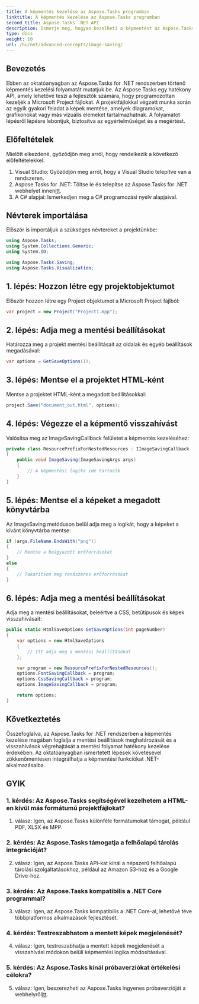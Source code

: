 ```yaml
---
title: A képmentés kezelése az Aspose.Tasks programban
linktitle: A képmentés kezelése az Aspose.Tasks programban
second_title: Aspose.Tasks .NET API
description: Ismerje meg, hogyan kezelheti a képmentést az Aspose.Tasks for .NET-ben a lépésenkénti útmutatók segítségével. Zökkenőmentesen integrálja a képmentési funkciókat .NET-alkalmazásaiba.
type: docs
weight: 10
url: /hu/net/advanced-concepts/image-saving/
---
```

## Bevezetés

Ebben az oktatóanyagban az Aspose.Tasks for .NET rendszerben történő képmentés kezelési folyamatát mutatjuk be. Az Aspose.Tasks egy hatékony API, amely lehetővé teszi a fejlesztők számára, hogy programozottan kezeljék a Microsoft Project fájlokat. A projektfájlokkal végzett munka során az egyik gyakori feladat a képek mentése, amelyek diagramokat, grafikonokat vagy más vizuális elemeket tartalmazhatnak. A folyamatot lépésről lépésre lebontjuk, biztosítva az egyértelműséget és a megértést.

## Előfeltételek

Mielőtt elkezdené, győződjön meg arról, hogy rendelkezik a következő előfeltételekkel:

1. Visual Studio: Győződjön meg arról, hogy a Visual Studio telepítve van a rendszeren.
2.  Aspose.Tasks for .NET: Töltse le és telepítse az Aspose.Tasks for .NET webhelyet innen[itt](https://releases.aspose.com/tasks/net/).
3. A C# alapjai: Ismerkedjen meg a C# programozási nyelv alapjaival.

## Névterek importálása

Először is importáljuk a szükséges névtereket a projektünkbe:

```csharp
using Aspose.Tasks;
using System.Collections.Generic;
using System.IO;

using Aspose.Tasks.Saving;
using Aspose.Tasks.Visualization;
```

## 1. lépés: Hozzon létre egy projektobjektumot

Először hozzon létre egy Project objektumot a Microsoft Project fájlból:

```csharp
var project = new Project("Project1.mpp");
```

## 2. lépés: Adja meg a mentési beállításokat

Határozza meg a projekt mentési beállításait az oldalak és egyéb beállítások megadásával:

```csharp
var options = GetSaveOptions(1);
```

## 3. lépés: Mentse el a projektet HTML-ként

Mentse a projektet HTML-ként a megadott beállításokkal:

```csharp
project.Save("document_out.html", options);
```

## 4. lépés: Végezze el a képmentő visszahívást

Valósítsa meg az ImageSavingCallback felületet a képmentés kezeléséhez:

```csharp
private class ResourcePrefixForNestedResources : IImageSavingCallback
{
    public void ImageSaving(ImageSavingArgs args)
    {
        // A képmentési logika ide tartozik
    }
}
```

## 5. lépés: Mentse el a képeket a megadott könyvtárba

Az ImageSaving metóduson belül adja meg a logikát, hogy a képeket a kívánt könyvtárba mentse:

```csharp
if (args.FileName.EndsWith("png"))
{
    // Mentse a beágyazott erőforrásokat
}
else
{
    // Takarítson meg rendszeres erőforrásokat
}
```

## 6. lépés: Adja meg a mentési beállításokat

Adja meg a mentési beállításokat, beleértve a CSS, betűtípusok és képek visszahívásait:

```csharp
public static HtmlSaveOptions GetSaveOptions(int pageNumber)
{
    var options = new HtmlSaveOptions
    {
        // Itt adja meg a mentési beállításokat
    };

    var program = new ResourcePrefixForNestedResources();
    options.FontSavingCallback = program;
    options.CssSavingCallback = program;
    options.ImageSavingCallback = program;

    return options;
}
```

## Következtetés

Összefoglalva, az Aspose.Tasks for .NET rendszerben a képmentés kezelése magában foglalja a mentési beállítások meghatározását és a visszahívások végrehajtását a mentési folyamat hatékony kezelése érdekében. Az oktatóanyagban ismertetett lépések követésével zökkenőmentesen integrálhatja a képmentési funkciókat .NET-alkalmazásaiba.

## GYIK

### 1. kérdés: Az Aspose.Tasks segítségével kezelhetem a HTML-en kívül más formátumú projektfájlokat?

1. válasz: Igen, az Aspose.Tasks különféle formátumokat támogat, például PDF, XLSX és MPP.

### 2. kérdés: Az Aspose.Tasks támogatja a felhőalapú tárolás integrációját?

2. válasz: Igen, az Aspose.Tasks API-kat kínál a népszerű felhőalapú tárolási szolgáltatásokhoz, például az Amazon S3-hoz és a Google Drive-hoz.

### 3. kérdés: Az Aspose.Tasks kompatibilis a .NET Core programmal?

3. válasz: Igen, az Aspose.Tasks kompatibilis a .NET Core-al, lehetővé téve többplatformos alkalmazások fejlesztését.

### 4. kérdés: Testreszabhatom a mentett képek megjelenését?

4. válasz: Igen, testreszabhatja a mentett képek megjelenését a visszahívási módokon belüli képmentési logika módosításával.

### 5. kérdés: Az Aspose.Tasks kínál próbaverziókat értékelési célokra?

 5. válasz: Igen, beszerezheti az Aspose.Tasks ingyenes próbaverzióját a webhelyről[itt](https://releases.aspose.com/).